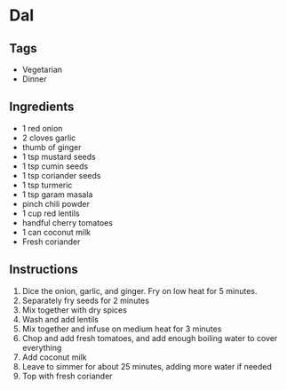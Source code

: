 # Dal

## Tags
- Vegetarian
- Dinner

## Ingredients

* 1 red onion
* 2 cloves garlic
* thumb of ginger
* 1 tsp mustard seeds
* 1 tsp cumin seeds
* 1 tsp coriander seeds
* 1 tsp turmeric
* 1 tsp garam masala
* pinch chili powder 
* 1 cup red lentils
* handful cherry tomatoes
* 1 can coconut milk
* Fresh coriander

## Instructions

1. Dice the onion, garlic, and ginger. Fry on low heat for 5 minutes.
2. Separately fry seeds for 2 minutes
3. Mix together with dry spices
4. Wash and add lentils
5. Mix together and infuse on medium heat for 3 minutes
6. Chop and add fresh tomatoes, and add enough boiling water to cover everything
7. Add coconut milk
8. Leave to simmer for about 25 minutes, adding more water if needed
9. Top with fresh coriander

